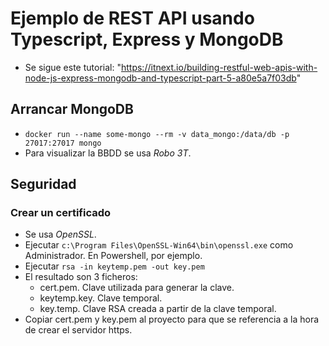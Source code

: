 # Ejemplo de REST API usando Typescript, Express y MongoDB

  - Se sigue este tutorial: "https://itnext.io/building-restful-web-apis-with-node-js-express-mongodb-and-typescript-part-5-a80e5a7f03db"


## Arrancar MongoDB ##

  - `docker run --name some-mongo --rm -v data_mongo:/data/db -p 27017:27017 mongo`
  - Para visualizar la BBDD se usa *Robo 3T*.

## Seguridad

### Crear un certificado

  -  Se usa *OpenSSL*.
  - Ejecutar `c:\Program Files\OpenSSL-Win64\bin\openssl.exe` como Administrador. En Powershell, por ejemplo.
  - Ejecutar `rsa -in keytemp.pem -out key.pem`
  - El resultado son 3 ficheros:
    - cert.pem. Clave utilizada para generar la clave.
    - keytemp.key. Clave temporal.
    - key.temp. Clave RSA creada a partir de la clave temporal.
  - Copiar cert.pem y key.pem al proyecto para que se referencia a la hora de crear el servidor https.
